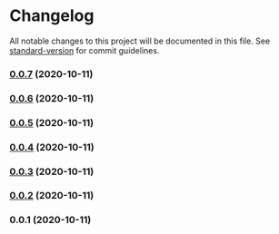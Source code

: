 # Changelog

All notable changes to this project will be documented in this file. See [standard-version](https://github.com/conventional-changelog/standard-version) for commit guidelines.

### [0.0.7](https://github.com/emiliobondioli/nuxt-magpie/compare/v0.0.6...v0.0.7) (2020-10-11)

### [0.0.6](///compare/v0.0.5...v0.0.6) (2020-10-11)

### [0.0.5](///compare/v0.0.4...v0.0.5) (2020-10-11)

### [0.0.4](///compare/v0.0.3...v0.0.4) (2020-10-11)

### [0.0.3](///compare/v0.0.2...v0.0.3) (2020-10-11)

### [0.0.2](///compare/v0.0.1...v0.0.2) (2020-10-11)

### 0.0.1 (2020-10-11)
